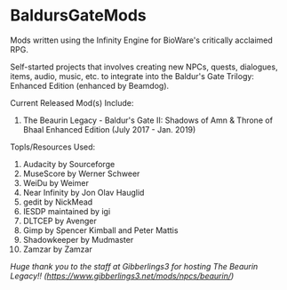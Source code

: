 # BaldursGateMods
Mods written using the Infinity Engine for BioWare's critically acclaimed RPG.

Self-started projects that involves creating new NPCs, quests, dialogues, items, audio, music, etc. to integrate into the
Baldur's Gate Trilogy: Enhanced Edition (enhanced by Beamdog).

Current Released Mod(s) Include:
1. The Beaurin Legacy - Baldur's Gate II: Shadows of Amn & Throne of Bhaal Enhanced Edition (July 2017 - Jan. 2019)

Topls/Resources Used: 
1. Audacity by Sourceforge
2. MuseScore by Werner Schweer
3. WeiDu by Weimer
4. Near Infinity by Jon Olav Hauglid
5. gedit by NickMead
6. IESDP maintained by igi
7. DLTCEP by Avenger
8. Gimp by Spencer Kimball and Peter Mattis
9. Shadowkeeper by Mudmaster
10. Zamzar by Zamzar

*Huge thank you to the staff at Gibberlings3 for hosting The Beaurin Legacy!! (https://www.gibberlings3.net/mods/npcs/beaurin/)*
